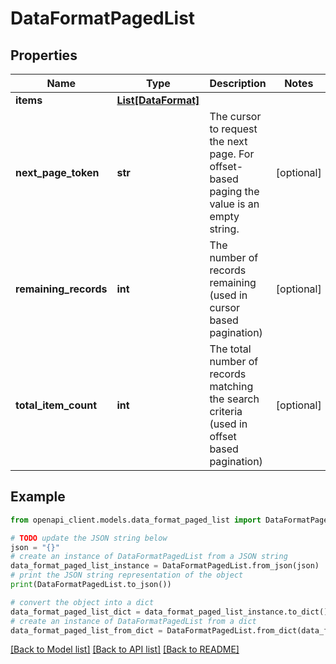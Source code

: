 # DataFormatPagedList


## Properties

Name | Type | Description | Notes
------------ | ------------- | ------------- | -------------
**items** | [**List[DataFormat]**](DataFormat.md) |  | 
**next_page_token** | **str** | The cursor to request the next page. For offset-based paging the value is an empty string. | [optional] 
**remaining_records** | **int** | The number of records remaining (used in cursor based pagination) | [optional] 
**total_item_count** | **int** | The total number of records matching the search criteria (used in offset based pagination) | [optional] 

## Example

```python
from openapi_client.models.data_format_paged_list import DataFormatPagedList

# TODO update the JSON string below
json = "{}"
# create an instance of DataFormatPagedList from a JSON string
data_format_paged_list_instance = DataFormatPagedList.from_json(json)
# print the JSON string representation of the object
print(DataFormatPagedList.to_json())

# convert the object into a dict
data_format_paged_list_dict = data_format_paged_list_instance.to_dict()
# create an instance of DataFormatPagedList from a dict
data_format_paged_list_from_dict = DataFormatPagedList.from_dict(data_format_paged_list_dict)
```
[[Back to Model list]](../README.md#documentation-for-models) [[Back to API list]](../README.md#documentation-for-api-endpoints) [[Back to README]](../README.md)


